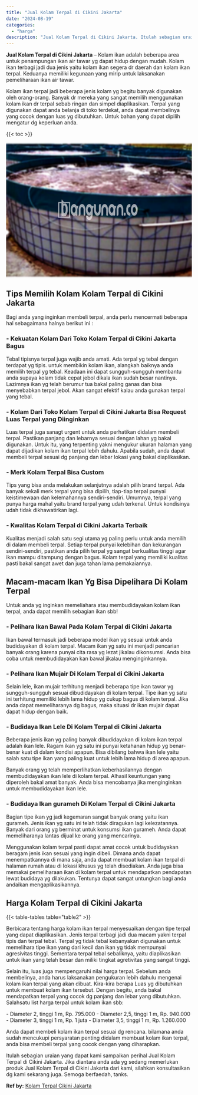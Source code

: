 ```yaml
---
title: "Jual Kolam Terpal di Cikini Jakarta"
date: "2024-08-19"
categories: 
  - "harga"
description: "Jual Kolam Terpal di Cikini Jakarta. Itulah sebagian uraian yang dapat kami sampaikan perihal Jual Kolam Terpal di Cikini Jakarta. Jika diantara anda ada yg..."
---
```


**Jual Kolam Terpal di Cikini Jakarta** – Kolam ikan adalah beberapa area untuk penampungan ikan air tawar yg dapat hidup dengan mudah. Kolam ikan terbagi jadi dua jenis yaitu kolam ikan segera dr daerah dan kolam ikan terpal. Keduanya memiliki kegunaan yang mirip untuk laksanakan pemeliharaan ikan air tawar.

Kolam ikan terpal jadi beberapa jenis kolam yg begitu banyak digunakan oleh orang-orang. Banyak dr mereka yang sangat memilih menggunakan kolam ikan dr terpal sebab ringan dan simpel diaplikasikan. Terpal yang digunakan dapat anda belanja di toko terdekat, anda dapat membelinya yang cocok dengan luas yg dibutuhkan. Untuk bahan yang dapat dipilih mengatur dg keperluan anda.

{{< toc >}}

![Jual Kolam Terpal di Cikini Jakarta](/images/jual-kolam-terpal-53.png)

## Tips Memilih Kolam Kolam Terpal di Cikini Jakarta

Bagi anda yang inginkan membeli terpal, anda perlu mencermati beberapa hal sebagaimana halnya berikut ini :

### \- Kekuatan Kolam Dari Toko Kolam Terpal di Cikini Jakarta Bagus

Tebal tipisnya terpal juga wajib anda amati. Ada terpal yg tebal dengan terdapat yg tipis. untuk membikin kolam ikan, alangkah baiknya anda memilih terpal yg tebal. Keadaan ini dapat sungguh-sungguh membantu anda supaya kolam tidak cepat jebol dikala ikan sudah besar nantinya. Lazimnya ikan yg telah berumur tua bakal paling ganas dan bisa menyebabkan terpal jebol. Akan sangat efektif kalau anda gunakan terpal yang tebal.

### \- Kolam Dari Toko Kolam Terpal di Cikini Jakarta Bisa Request Luas Terpal yang Diinginkan

Luas terpal juga sanagt urgent untuk anda perhatikan didalam membeli terpal. Pastikan panjang dan lebarnya sesuai dengan lahan yg bakal digunakan. Untuk itu, yang terpenting yakni mengukur ukuran halaman yang dapat dijadikan kolam ikan terpal lebih dahulu. Apabila sudah, anda dapat membeli terpal sesuai dg panjang dan lebar lokasi yang bakal diaplikasikan.

### \- Merk Kolam Terpal Bisa Custom

Tips yang bisa anda melakukan selanjutnya adalah pilih brand terpal. Ada banyak sekali merk terpal yang bisa dipilih, tiap-tiap terpal punyai keistimewaan dan kelemahannya sendiri-sendiri. Umumnya, terpal yang punya harga mahal yaitu brand terpal yang udah terkenal. Untuk kondisinya udah tidak dikhawatirkan lagi.

### \- Kwalitas Kolam Terpal di Cikini Jakarta Terbaik

Kualitas menjadi salah satu segi utama yg paling perlu untuk anda memilih di dalam membeli terpal. Setiap terpal punyai kelebihan dan kekurangan sendiri-sendiri, pastikan anda pilih terpal yg sangat berkualitas tinggi agar ikan mampu ditampung dengan bagus. Kolam terpal yang memiliki kualitas pasti bakal sangat awet dan juga tahan lama pemakaiannya.

## Macam-macam Ikan Yg Bisa Dipelihara Di Kolam Terpal

Untuk anda yg inginkan memeliahara atau membudidayakan kolam ikan terpal, anda dapat memilih sebagian ikan sbb!

### \- Pelihara Ikan Bawal Pada Kolam Terpal di Cikini Jakarta

Ikan bawal termasuk jadi beberapa model ikan yg sesuai untuk anda budidayakan di kolam terpal. Macam ikan yg satu ini menjadi pencarian banyak orang karena punyai cita rasa yg lezat jikalau dikonsumsi. Anda bisa coba untuk membudidayakan kan bawal jikalau menginginkannya.

### \- Pelihara Ikan Mujair Di Kolam Terpal di Cikini Jakarta

Selain lele, ikan mujair terhitung menjadi beberapa tipe ikan tawar yg sungguh-sungguh sesuai dibudidayakan di kolam terpal. Tipe ikan yg satu ini terhitung memiliki lebih lama hidup yg cukup bagus di kolam terpal. Jika anda dapat memeliharanya dg bagus, maka situasi dr ikan mujair dapat dapat hidup dengan baik.

### \- Budidaya Ikan Lele Di Kolam Terpal di Cikini Jakarta

Beberapa jenis ikan yg paling banyak dibudidayakan di kolam ikan terpal adalah ikan lele. Ragam ikan yg satu ini punyai ketahanan hidup yg benar-benar kuat di dalam kondisi apapun. Bisa dibilang bahwa ikan lele yaitu salah satu tipe ikan yang paling kuat untuk lebih lama hidup di area apapun.

Banyak orang yg telah memperlihatkan keberhasilannya dengan membudidayakan ikan lele di kolam terpal. Alhasil keuntungan yang diperoleh bakal amat banyak. Anda bisa mencobanya jika menginginkan untuk membudidayakan ikan lele.

### \- Budidaya Ikan gurameh Di Kolam Terpal di Cikini Jakarta

Bagian tipe ikan yg jadi kegemaran sangat banyak orang yaitu ikan gurameh. Jenis ikan yg satu ini telah tidak diragukan lagi kelezatannya. Banyak dari orang yg berminat untuk konsumsi ikan gurameh. Anda dapat memeliharanya lantas dijual ke orang yang mencarinya.

Menggunakan kolam terpal pasti dapat amat cocok untuk budidayakan beragam jenis ikan sesuai yang ingin dibeli. Dimana anda dapat menempatkannya di mana saja, anda dapat membuat kolam ikan terpal di halaman rumah atau di lokasi khusus yg telah disediakan. Anda juga bisa memakai pemeliharaan ikan di kolam terpal untuk mendapatkan pendapatan lewat budidaya yg dilakukan. Tentunya dapat sangat untungkan bagi anda andaikan mengaplikasikannya.

## Harga Kolam Terpal di Cikini Jakarta

{{< table-tables table="table2" >}}

Berbicara tentang harga kolam ikan terpal menyesuaikan dengan tipe terpal yang dapat diaplikasikan. Jenis terpal terbagi jadi dua macam yakni terpal tipis dan terpal tebal. Terpal yg tidak tebal kebanyakan digunakan untuk memelihara tipe ikan yang dari kecil dan ikan yg tidak mempunyai agresivitas tinggi. Sementara terpal tebal sebaliknya, yaitu diaplikasikan untuk ikan yang telah besar dan miliki tingkat agretivitas yang sangat tinggi.

Selain itu, luas juga mempengaruhi nilai harga terpal. Sebelum anda membelinya, anda harus laksanakan pengukuran lebih dahulu mengenai kolam ikan terpal yang akan dibuat. Kira-kira berapa Luas yg dibutuhkan untuk membuat kolam ikan tersebut. Dengan begitu, anda bakal mendapatkan terpal yang cocok dg panjang dan lebar yang dibutuhkan. Salahsatu list harga terpal untuk kolam ikan sbb:

\- Diameter 2, tinggi 1 m, Rp. 795.000 - Diameter 2,5, tinggi 1 m, Rp. 940.000 - Diameter 3, tinggi 1 m, Rp. 1 juta - Diameter 3,5, tinggi 1 m, Rp. 1.260.000

Anda dapat membeli kolam ikan terpal sesuai dg rencana. bilamana anda sudah mencukupi persyaratan penting didalam membuat kolam ikan terpal, anda bisa membeli terpal yang cocok dengan yang diharapkan.

Itulah sebagian uraian yang dapat kami sampaikan perihal Jual Kolam Terpal di Cikini Jakarta. Jika diantara anda ada yg sedang memerlukan produk Jual Kolam Terpal di Cikini Jakarta dari kami, silahkan konsultasikan dg kami sekarang juga. Semoga berfaedah, tanks.

**Ref by:** [Kolam Terpal Cikini Jakarta](https://id.wikipedia.org/wiki/Kolam)
